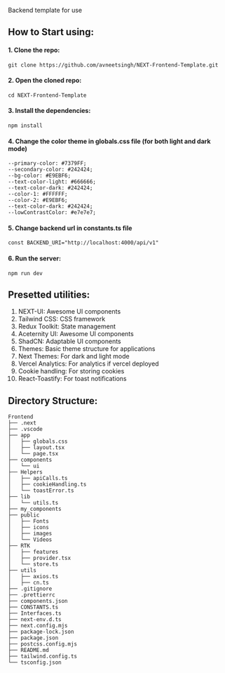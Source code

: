 Backend template for use 
## How to Start using:
#### 1. Clone the repo:
`git clone https://github.com/avneetsingh/NEXT-Frontend-Template.git`
#### 2. Open the cloned repo:
`cd NEXT-Frontend-Template`
#### 3. Install the dependencies:
`npm install`
#### 4. Change the color theme in globals.css file (for both light and dark mode)
```
--primary-color: #7379FF;
--secondary-color: #242424;
--bg-color: #E9EBF6;
--text-color-light: #666666;
--text-color-dark: #242424;
--color-1: #FFFFFF;
--color-2: #E9EBF6;
--text-color-dark: #242424;
--lowContrastColor: #e7e7e7;
```

#### 5. Change backend url in constants.ts file
```
const BACKEND_URI="http://localhost:4000/api/v1"
```

#### 6. Run the server:
`npm run dev`   

## Presetted utilities:
1. NEXT-UI: Awesome UI components
2. Tailwind CSS: CSS framework
3. Redux Toolkit: State management
4. Aceternity UI: Awesome UI components
5. ShadCN: Adaptable UI components
6. Themes: Basic theme structure for applications
7. Next Themes: For dark and light mode
8. Vercel Analytics: For analytics if vercel deployed
9. Cookie handling: For storing cookies
10. React-Toastify: For toast notifications

## Directory Structure: 
```
Frontend
├── .next
├── .vscode
├── app
│   ├── globals.css
│   ├── layout.tsx
│   └── page.tsx
├── components
│   └── ui
├── Helpers
│   ├── apiCalls.ts
│   ├── cookieHandling.ts
│   └── toastError.ts
├── lib
│   └── utils.ts
├── my_components
├── public
│   ├── Fonts
│   ├── icons
│   ├── images
│   └── Videos
├── RTK
│   ├── features
│   ├── provider.tsx
│   └── store.ts
├── utils
│   ├── axios.ts
│   ├── cn.ts
├── .gitignore
├── .prettierrc
├── components.json
├── CONSTANTS.ts
├── Interfaces.ts
├── next-env.d.ts
├── next.config.mjs
├── package-lock.json
├── package.json
├── postcss.config.mjs
├── README.md
├── tailwind.config.ts
└── tsconfig.json
```

